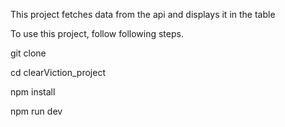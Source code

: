 This project fetches data from the api and displays it in the table 

To use this project, follow following steps. 

git clone 

cd clearViction_project 

npm install 

npm run dev 